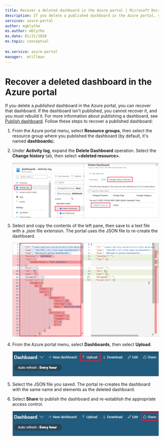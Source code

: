 ```yaml
---
title: Recover a deleted dashboard in the Azure portal | Microsoft Docs
description: If you delete a published dashboard in the Azure portal, you can recover the dashboard.
services: azure-portal
author: mgblythe
ms.author: mblythe
ms.date: 01/21/2020
ms.topic: conceptual

ms.service: azure-portal
manager:  mtillman
---
```


# Recover a deleted dashboard in the Azure portal

If you delete a _published_ dashboard in the Azure portal, you can recover that dashboard. If the dashboard isn't published, you cannot recover it, and you must rebuild it. For more information about publishing a dashboard, see [Publish dashboard](azure-portal-dashboard-share-access.md#publish-dashboard). Follow these steps to recover a published dashboard:

1. From the Azure portal menu, select **Resource groups**, then select the resource group where you published the dashboard (by default, it's named **dashboards**).

1. Under **Activity log**, expand the **Delete Dashboard** operation. Select the **Change history** tab, then select **\<deleted resource\>**.

    ![Screenshot of change history tab](media/recover-shared-deleted-dashboard/change-history-tab.png)

1. Select and copy the contents of the left pane, then save to a text file with a _.json_ file extension. The portal uses the JSON file to re-create the dashboard.

    ![Screenshot of change history diff](media/recover-shared-deleted-dashboard/change-history-diff.png)

1. From the Azure portal menu, select **Dashboards**, then select **Upload**.

    ![Screenshot of dashboard upload](media/recover-shared-deleted-dashboard/dashboard-upload.png)

1. Select the JSON file you saved. The portal re-creates the dashboard with the same name and elements as the deleted dashboard.

1. Select **Share** to publish the dashboard and re-establish the appropriate access control.

    ![Screenshot of dashboard share](media/recover-shared-deleted-dashboard/dashboard-share.png)
